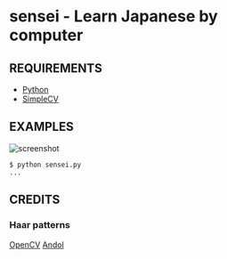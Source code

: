 # sensei - Learn Japanese by computer

## REQUIREMENTS

 * [Python](http://python.org/)
 * [SimpleCV](http://simplecv.org/)

## EXAMPLES

![screenshot](https://github.com/mcandre/sensei/raw/master/shot.png)

	$ python sensei.py
	...

## CREDITS

### Haar patterns

[OpenCV](http://opencv.willowgarage.com/wiki/)
[Andol](http://www.andol.info/)
